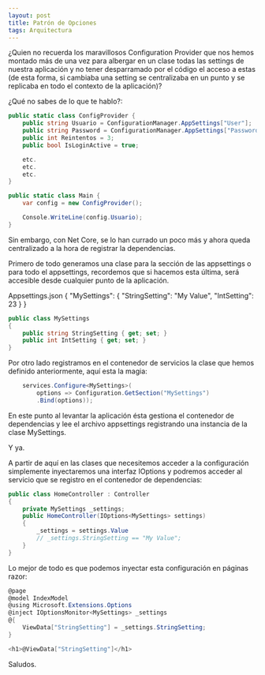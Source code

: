 ```yaml
---
layout: post
title: Patrón de Opciones
tags: Arquitectura
---
```


¿Quien no recuerda los maravillosos Configuration Provider que nos hemos montado más de una vez para albergar en un clase todas las settings de nuestra aplicación y no tener desparramado por el código el acceso a estas (de esta forma, si cambiaba una setting se centralizaba en un punto y se replicaba en todo el contexto de la aplicación)?

¿Qué no sabes de lo que te hablo?:

~~~csharp
public static class ConfigProvider {  
    public string Usuario = ConfigurationManager.AppSettings["User"];
    public string Password = ConfigurationManager.AppSettings["Password"];
    public int Reintentos = 3;
    public bool IsLoginActive = true;

    etc.
    etc.
    etc.            
}

public static class Main {
    var config = new ConfigProvider();

    Console.WriteLine(config.Usuario);
}
~~~

Sin embargo, con Net Core, se lo han currado un poco más y ahora queda centralizado a la hora de registrar la dependencias.

Primero de todo generamos una clase para la sección de las appsettings o para todo el appsettings, recordemos que si hacemos esta última, será accesible desde cualquier punto de la aplicación.

Appsettings.json
{
  "MySettings": {
    "StringSetting": "My Value",
    "IntSetting": 23
  }
}

~~~csharp
public class MySettings
{
    public string StringSetting { get; set; }
    public int IntSetting { get; set; }
}
~~~

Por otro lado registramos en el contenedor de servicios la clase que hemos definido anteriormente, aquí esta la magia:

~~~csharp
    services.Configure<MySettings>(
        options => Configuration.GetSection("MySettings")
        .Bind(options));
~~~

En este punto al levantar la aplicación ésta gestiona el contenedor de dependencias y lee el archivo appsettings registrando una instancia de la clase MySettings.

Y ya.

A partir de aquí en las clases que necesitemos acceder a la configuración simplemente inyectaremos una interfaz IOptions<MySettings> y podremos acceder al servicio que se registro en el contenedor de dependencias:

~~~csharp
public class HomeController : Controller
{
    private MySettings _settings;
    public HomeController(IOptions<MySettings> settings)
    {
        _settings = settings.Value
        // _settings.StringSetting == "My Value";
    }
}
~~~

Lo mejor de todo es que podemos inyectar esta configuración en páginas razor:

~~~csharp
@page
@model IndexModel
@using Microsoft.Extensions.Options
@inject IOptionsMonitor<MySettings> _settings
@{
    ViewData["StringSetting"] = _settings.StringSetting;
}

<h1>@ViewData["StringSetting"]</h1>
~~~

Saludos.
